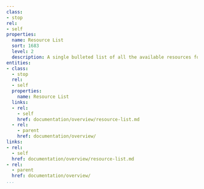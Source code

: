 ```yaml
---
class:
- stop
rel:
- self
properties:
  name: Resource List
  sort: 1683
  level: 2
  description: A single bulleted list of all the available resources for an API platform.
entities:
- class:
  - stop
  rel:
  - self
  properties:
    name: Resource List
  links:
  - rel:
    - self
    href: documentation/overview/resource-list.md
  - rel:
    - parent
    href: documentation/overview/
links:
- rel:
  - self
  href: documentation/overview/resource-list.md
- rel:
  - parent
  href: documentation/overview/
...
```

